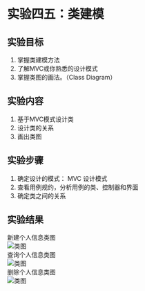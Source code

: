 # 实验四五：类建模 
## 实验目标
1. 掌握类建模方法  
2. 了解MVC或你熟悉的设计模式  
3. 掌握类图的画法。（Class Diagram）  
## 实验内容
1. 基于MVC模式设计类
2. 设计类的关系
3. 画出类图
## 实验步骤
1. 确定设计的模式： MVC 设计模式
2. 查看用例规约，分析用例的类、控制器和界面
3. 确定类之间的关系
## 实验结果
新建个人信息类图    
![类图](./Lab45_create.jpg)  
查询个人信息类图    
![类图](./Lab45_search.jpg)  
删除个人信息类图    
![类图](./Lab45_delete.jpg)
